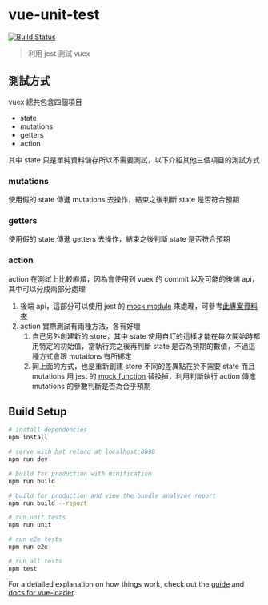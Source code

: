 # vue-unit-test

[![Build Status](https://travis-ci.org/diabloevagto/vue-unit-test.svg?branch=gh-pages)](https://travis-ci.org/diabloevagto/vue-unit-test)

> 利用 jest 測試 vuex

## 測試方式

vuex 總共包含四個項目
* state
* mutations
* getters
* action

其中 state 只是單純資料儲存所以不需要測試，以下介紹其他三個項目的測試方式

### mutations
使用假的 state 傳進 mutations 去操作，結束之後判斷 state 是否符合預期

### getters
使用假的 state 傳進 getters 去操作，結束之後判斷 state 是否符合預期

### action
action 在測試上比較麻煩，因為會使用到 vuex 的 commit 以及可能的後端 api，其中可以分成兩部分處理
1. 後端 api，這部分可以使用 jest 的 [mock module](https://facebook.github.io/jest/docs/en/manual-mocks.html) 來處理，可參考[此專案資料夾](https://github.com/diabloevagto/vue-unit-test/tree/master/__mocks__)
2. action 實際測試有兩種方法，各有好壞
    1. 自己另外創建新的 store，其中 state 使用自訂的這樣才能在每次開始時都用特定的初始值，當執行完之後再判斷 state 是否為預期的數值，不過這種方式會跟 mutations 有所綁定
    2. 同上面的方式，也是重新創建 store 不同的差異點在於不需要 state 而且 mutations 用 jest 的 [mock function](https://facebook.github.io/jest/docs/en/mock-function-api.html) 替換掉，利用判斷執行 action 傳進 mutations 的參數判斷是否為合乎預期

## Build Setup

``` bash
# install dependencies
npm install

# serve with hot reload at localhost:8080
npm run dev

# build for production with minification
npm run build

# build for production and view the bundle analyzer report
npm run build --report

# run unit tests
npm run unit

# run e2e tests
npm run e2e

# run all tests
npm test
```

For a detailed explanation on how things work, check out the [guide](http://vuejs-templates.github.io/webpack/) and [docs for vue-loader](http://vuejs.github.io/vue-loader).
